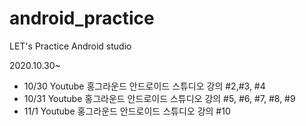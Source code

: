 # android_practice
LET's Practice Android studio

2020.10.30~
- 10/30 Youtube 홍그라운드 안드로이드 스튜디오 강의 #2,#3, #4
- 10/31 Youtube 홍그라운드 안드로이드 스튜디오 강의 #5, #6, #7, #8, #9
- 11/1 Youtube 홍그라운드 안드로이드 스튜디오 강의 #10
